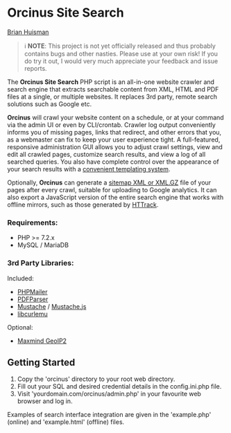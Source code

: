 # Orcinus Site Search

[Brian Huisman](https://greywyvern.com)

> ℹ️ **NOTE**: This project is not yet officially released and thus probably contains bugs and other nasties. Please use at your own risk! If you do try it out, I would very much appreciate your feedback and issue reports.

The **Orcinus Site Search** PHP script is an all-in-one website crawler and search engine that extracts searchable content from XML, HTML and PDF files at a single, or multiple websites. It replaces 3rd party, remote search solutions such as Google etc. 

**Orcinus** will crawl your website content on a schedule, or at your command via the admin UI or even by CLI/crontab. Crawler log output conveniently informs you of missing pages, links that redirect, and other errors that you, as a webmaster can fix to keep your user experience tight. A full-featured, responsive administration GUI allows you to adjust crawl settings, view and edit all crawled pages, customize search results, and view a log of all searched queries. You also have complete control over the appearance of your search results with a [convenient templating system](https://mustache.github.io/).

Optionally, **Orcinus** can generate a [sitemap XML or XML.GZ](https://www.sitemaps.org) file of your pages after every crawl, suitable for uploading to Google analytics. It can also export a JavaScript version of the entire search engine that works with offline mirrors, such as those generated by [HTTrack](https://www.httrack.com).

### Requirements:
- PHP >= 7.2.x
- MySQL / MariaDB

### 3rd Party Libraries:
Included:
- [PHPMailer](https://github.com/PHPMailer/PHPMailer)
- [PDFParser](https://github.com/smalot/pdfparser)
- [Mustache](https://github.com/bobthecow/mustache.php) / [Mustache.js](https://github.com/janl/mustache.js)
- [libcurlemu](https://github.com/m1k3lm/libcurlemu)

Optional:
- [Maxmind GeoIP2](https://github.com/maxmind/GeoIP2-php)

## Getting Started

1. Copy the 'orcinus' directory to your root web directory.
2. Fill out your SQL and desired credential details in the config.ini.php file.
3. Visit 'yourdomain.com/orcinus/admin.php' in your favourite web browser and log in.

Examples of search interface integration are given in the 'example.php' (online) and 'example.html' (offline) files.
